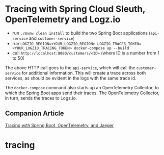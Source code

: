 # Tracing with Spring Cloud Sleuth, OpenTelemetry and Logz.io
 
- run `./mvnw clean install` to build the two Spring Boot applications (`api-service` and `customer-service`)
- run `LOGZIO_REGION=<YOUR_LOGZIO_REGION> LOGZIO_TRACES_TOKEN=<YOUR_LOGZIO_TRACING_TOKEN> docker-compose up --build`
- call `http://localhost:8080/customers/<ID>` (where ID is a number from 1 to 50)

The above HTTP call goes to the `api-service`, which will call the `customer-service` for additional information. This will create a trace across both services, as should be evident in the logs with the same trace id.

The `docker-compose` command also starts up an OpenTelemetry Collector, to which the Spring Boot apps send their traces. The OpenTelemetry Collector, in turn, sends the traces to Logz.io.

## Companion Article
[Tracing with Spring Boot, OpenTelemetry, and Jaeger](https://reflectoring.io/spring-boot-tracing)
# tracing
